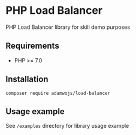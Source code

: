 # PHP Load Balancer

PHP Load Balancer library for skill demo purposes

## Requirements

* PHP >= 7.0

## Installation

```
composer require adamwojs/load-balancer
```

## Usage example

See `/examples` directory for library usage example


